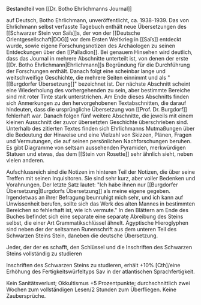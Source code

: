 Bestandteil von [[Dr. Botho Ehrlichmanns Journal]]

auf Deutsch, Botho Ehrlichmann, unveröffentlicht, ca. 1938-1939. Das von Ehrlichmann selbst verfasste Tagebuch enthält neue Übersetzungen des [[Schwarzer Stein von Saïs]]s, der von der [[Deutsche Orientgesellschaft|DOG]] vor dem Ersten Weltkrieg in [[Saïs]] entdeckt wurde, sowie eigene Forschungsnotizen des Archäologen zu seinen Entdeckungen über den [[Palladion]].
Bei genauem Hinsehen wird deutlich, dass das Journal in mehrere Abschnitte unterteilt ist, von denen der erste [[Dr. Botho Ehrlichmann|Ehrlichmann]]s Begründung für die Durchführung der Forschungen enthält. Danach folgt eine scheinbar lange und weitschweifige Geschichte, die mehrere Seiten einnimmt und als "[[Burgdorfer Übersetzung]]" bezeichnet ist. Der nächste Abschnitt scheint eine Wiederholung des vorhergehenden zu sein, aber bestimmte Bereiche sind mit roter Tinte stark unterstrichen. Am Ende dieses Abschnitts finden sich Anmerkungen zu den hervorgehobenen Textabschnitten, die darauf hindeuten, dass die ursprüngliche Übersetzung von [[Prof. Dr. Burgdorf]] fehlerhaft war. Danach folgen fünf weitere Abschnitte, die jeweils mit einem kleinen Ausschnitt der zuvor übersetzten Geschichte überschrieben sind. Unterhalb des zitierten Textes finden sich Ehrlichmanns Mutmaßungen über die Bedeutung der Hinweise und eine Vielzahl von Skizzen, Plänen, Fragen und Vermutungen, die auf seinen persönlichen Nachforschungen beruhen. Es gibt Diagramme von seltsam aussehenden Pyramiden, merkwürdigen Statuen und etwas, das dem [[Stein von Rosette]] sehr ähnlich sieht, neben vielen anderen. 

Aufschlussreich sind die Notizen im hinteren Teil der Notizen, die über seine Treffen mit seinen Inquisitoren. Sie sind sehr kurz, aber voller Bedenken und Vorahnungen. Der letzte Satz lautet:
"Ich habe ihnen nur [[Burgdorfer Übersetzung|Burgdorfs Übersetzung]] als meine eigene gegeben. Irgendetwas an ihrer Befragung beunruhigt mich sehr, und ich kann auf Unwissenheit berufen, sollte sich das Werk des alten Mannes in bestimmten Bereichen so fehlerhaft ist, wie ich vermute." In den Blättern am Ende des Buches befindet sich eine separate eine separate Abreibung des Steins selbst, die einer Art Grammatikschlüssel ähnelt. Ägyptische Hieroglyphen sind neben der der seltsamen Runenschrift aus dem unteren Teil des Schwarzen Steins Stein, daneben die deutsche Übersetzung. 

Jeder, der der es schafft, den Schlüssel und die Inschriften des Schwarzen Steins vollständig zu studieren

Inschriften des Schwarzen Steins zu studieren, erhält +10% [Cth]/eine Erhöhung des Fertigkeitswürfeltyps Sav in der atlantischen Sprachfertigkeit.

Kein Sanitätsverlust; Okkultismus +5 Prozentpunkte; durchschnittlich
zwei Wochen zum vollständigen Lesen/2 Stunden zum Überfliegen. Keine Zaubersprüche.
